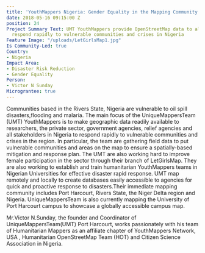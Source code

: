 ```yaml
---
title: 'YouthMappers Nigeria: Gender Equality in the Mapping Community'
date: 2018-05-16 09:15:00 Z
position: 24
Project Summary Text: UMT YouthMappers provide OpenStreetMap data to allow stakeholders
  respond rapidly to vulnerable communities and crises in Nigeria
Feature Image: "/uploads/LetGirlsMap1.jpg"
Is Community-Led: true
Country:
- Nigeria
Impact Area:
- Disaster Risk Reduction
- Gender Equality
Person:
- Victor N Sunday
Micrograntee: true
---
```


Communities based in the Rivers State, Nigeria are vulnerable to oil spill disasters,flooding and malaria. The main focus of the UniqueMappersTeam (UMT) YouthMappers is to make geographic data readily available to researchers, the private sector, government agencies, relief agencies and all stakeholders in Nigeria to respond rapidly to vulnerable communities and crises in the region. In particular, the team are gathering field data to put vulnerable communities and areas on the map to ensure a spatially-based mitigation and response plan. The UMT are also working hard to improve female participation in the sector through their branch of LetGirlsMap. They are also working to establish and train humanitarian YouthMappers teams in Nigerian Universities for effective disaster rapid response. UMT map remotely and locally to create databases easily accessible to agencies for quick and proactive response to disasters.Their immediate mapping community includes Port Harcourt, Rivers State, the Niger Delta region and Nigeria. UniqueMappersTeam  is also currently mapping the University of Port Harcourt campus to showcase a globally accessible campus map. 

Mr.Victor N.Sunday, the founder and Coordinator of UniqueMappersTeam(UMT) Port Harcourt, works passionately with his team of Humanitarian Mappers as an affiliate chapter of YouthMappers Network, USA , Humanitarian OpenStreetMap Team (HOT) and Citizen Science Association in Nigeria.
